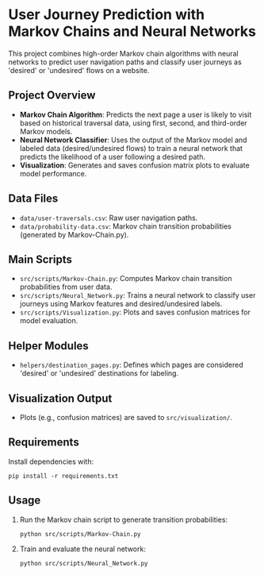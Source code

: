 # User Journey Prediction with Markov Chains and Neural Networks

This project combines high-order Markov chain algorithms with neural networks to predict user navigation paths and classify user journeys as 'desired' or 'undesired' flows on a website.

## Project Overview

- **Markov Chain Algorithm**: Predicts the next page a user is likely to visit based on historical traversal data, using first, second, and third-order Markov models.
- **Neural Network Classifier**: Uses the output of the Markov model and labeled data (desired/undesired flows) to train a neural network that predicts the likelihood of a user following a desired path.
- **Visualization**: Generates and saves confusion matrix plots to evaluate model performance.

## Data Files

- `data/user-traversals.csv`: Raw user navigation paths.
- `data/probability-data.csv`: Markov chain transition probabilities (generated by Markov-Chain.py).

## Main Scripts

- `src/scripts/Markov-Chain.py`: Computes Markov chain transition probabilities from user data.
- `src/scripts/Neural_Network.py`: Trains a neural network to classify user journeys using Markov features and desired/undesired labels.
- `src/scripts/Visualization.py`: Plots and saves confusion matrices for model evaluation.

## Helper Modules

- `helpers/destination_pages.py`: Defines which pages are considered 'desired' or 'undesired' destinations for labeling.

## Visualization Output

- Plots (e.g., confusion matrices) are saved to `src/visualization/`.

## Requirements

Install dependencies with:

```
pip install -r requirements.txt
```

## Usage

1. Run the Markov chain script to generate transition probabilities:
   ```
   python src/scripts/Markov-Chain.py
   ```
2. Train and evaluate the neural network:
   ```
   python src/scripts/Neural_Network.py
   ```
